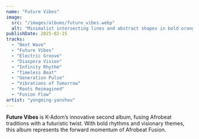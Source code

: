 ```yaml
---
name: "Future Vibes"
image:
  src: "/images/albums/future_vibes.webp"
  alt: "Minimalist intersecting lines and abstract shapes in bold orange, blue, and white, with a stylized 'K' logo featuring Afro-futuristic elements."
publishDate: 2025-02-15
tracks:
  - "Next Wave"
  - "Future Vibes"
  - "Electric Groove"
  - "Diaspora Vision"
  - "Infinity Rhythm"
  - "Timeless Beat"
  - "Generation Pulse"
  - "Vibrations of Tomorrow"
  - "Roots Reimagined"
  - "Fusion Flow"
artist: "yongming-yanshou"
---
```


**Future Vibes** is K-Adom’s innovative second album, fusing Afrobeat traditions with a futuristic twist. With bold rhythms and visionary themes, this album represents the forward momentum of Afrobeat Fusion.
